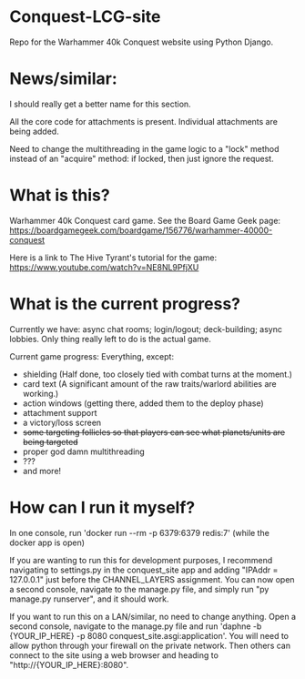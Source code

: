 # Conquest-LCG-site
Repo for the Warhammer 40k Conquest website using Python Django.

# News/similar:

I should really get a better name for this section.

All the core code for attachments 
is present. Individual attachments are being added.

Need to change the multithreading 
in the game logic to a "lock" method instead of
an "acquire" method: if locked, then just ignore the request.

# What is this?

Warhammer 40k Conquest card game. See the Board Game Geek page: 
https://boardgamegeek.com/boardgame/156776/warhammer-40000-conquest

Here is a link to The Hive Tyrant's tutorial for the game: https://www.youtube.com/watch?v=NE8NL9PfjXU

# What is the current progress?

Currently we have: async chat rooms; login/logout; deck-building; async lobbies. Only thing really left to do is the actual game.

Current game progress: Everything, except:

- shielding (Half done, too closely tied with combat turns at the moment.)
- card text (A significant amount of the raw traits/warlord abilities are working.)
- action windows (getting there, added them to the deploy phase)
- attachment support
- a victory/loss screen
- ~~some targeting follicles so that players can see what planets/units are being targeted~~
- proper god damn multithreading
- ???
- and more!

# How can I run it myself?

In one console, run 'docker run --rm -p 6379:6379 redis:7' (while the docker app is open)

If you are wanting to run this for development purposes, I recommend navigating
to settings.py in the conquest_site app and adding
"IPAddr = 127.0.0.1" just before the CHANNEL_LAYERS assignment.
You can now open a second console, navigate to the manage.py file, and simply run
"py manage.py runserver", and it should work.

If you want to run this on a LAN/similar, no need to change anything. Open a second console,
navigate to the manage.py file and run 
'daphne -b {YOUR_IP_HERE} -p 8080 conquest_site.asgi:application'.
You will need to allow python through your firewall on the private network.
Then others can connect to the site using a web browser and heading
to "http://{YOUR_IP_HERE}:8080".
